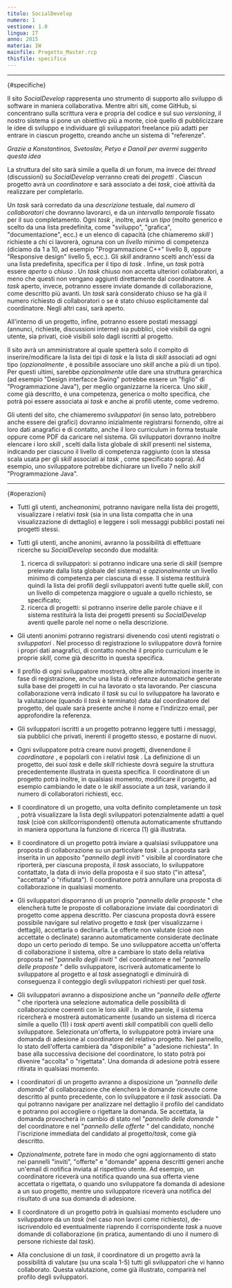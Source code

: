 ```yaml
---
titolo: SocialDevelop
numero: 1
vestione: 1.0
lingua: IT
anno: 2015
materia: IW
mainfile: Progetto_Master.rcp
thisfile: specifica
---
```


-------

{#specifiche}

Il sito *SocialDevelop* rappresenta uno strumento di
supporto allo sviluppo di software in maniera collaborativa. Mentre altri siti,
come GitHub, si concentrano sulla scrittura vera e propria del codice e sul suo
*versioning*, il nostro sistema si pone un obiettivo più a monte, cioè
quello di pubblicizzare le idee di sviluppo e individuare gli sviluppatori
freelance più adatti per entrare in ciascun progetto, creando anche un sistema
di "referenze".

*Grazie a Konstantinos, Svetoslav, Petyo e Danail per
avermi suggerito questa idea*

La struttura del sito sarà simile a quella di un forum, ma
invece dei *thread* (discussioni) su *SocialDevelop* verranno creati
dei *progetti* . Ciascun progetto avrà un *coordinatore* e sarà
associato a dei *task*, cioè attività da realizzare per completarlo.

Un *task* sarà corredato da una *descrizione*
testuale, dal *numero di collaboratori* che dovranno lavorarci, e da un *intervallo
temporale* fissato per il suo completamento. Ogni *task* , inoltre, avrà
un *tipo* (molto generico e scelto da una lista predefinita, come
"sviluppo", "grafica", "documentazione", ecc.) e un elenco di capacità (che
chiameremo *skill* ) richieste a chi ci lavorerà, ognuna con un *livello*
minimo di competenza (diciamo da 1 a 10, ad esempio "Programmazione C++"
livello 8, oppure "Responsive design" livello 5, ecc.). Gli *skill*
andranno scelti anch'essi da una lista predefinita, specifica per il tipo di *task* .
Infine, un *task* potrà essere *aperto* o *chiuso* . Un *task*
chiuso non accetta ulteriori collaboratori, a meno che questi non vengano
aggiunti direttamente dal coordinatore. A *task* aperto, invece, potranno
essere inviate domande di collaborazione, come descritto più avanti. Un *task*
sarà considerato chiuso se ha già il numero richiesto di collaboratori o se è
stato chiuso esplicitamente dal coordinatore. Negli altri casi, sarà aperto.

All'interno di un progetto, infine, potranno essere postati
messaggi (annunci, richieste, discussioni interne) sia pubblici, cioè visibili
da ogni utente, sia privati, cioè visibili solo dagli iscritti al progetto.

Il sito avrà un amministratore al quale spetterà solo il
compito di inserire/modificare la lista dei tipi di *task* e la lista di *skill* associati ad ogni tipo (*opzionalmente* , è possibile associare uno *skill*
anche a più di un tipo). Per questi ultimi, sarebbe *opzionalmente* utile
dare una struttura gerarchica (ad esempio "Design interfacce Swing" potrebbe
essere un "figlio" di "Programmazione Java"), per meglio organizzarne la
ricerca. Uno *skill* , come già descritto, è una competenza, generica o
molto specifica, che potrà poi essere associata ai *task* e anche ai
profili utente, come vedremo.

Gli utenti del sito, che chiameremo *sviluppatori* (in
senso lato, potrebbero anche essere dei grafici) dovranno inizialmente
registrarsi fornendo, oltre ai loro dati anagrafici e di contatto, anche il
loro curriculum in forma testuale oppure come PDF da caricare nel sistema. Gli
sviluppatori dovranno inoltre elencare i loro *skill* , scelti dalla lista globale
di *skill* presenti nel sistema, indicando per ciascuno il livello di
competenza raggiunto (con la stessa scala usata per gli *skill* associati
ai *task* , come specificato sopra). Ad esempio, uno sviluppatore potrebbe
dichiarare un livello 7 nello *skill* "Programmazione Java".

-------
{#operazioni}

- Tutti gli utenti, anche*anonimi,* potranno navigare nella
  lista dei progetti, visualizzare i relativi *task* (sia in una lista
  compatta che in una visualizzazione di dettaglio) e leggere i soli messaggi
  pubblici postati nei progetti stessi.

- Tutti gli utenti, anche anonimi, avranno la possibilità di
  effettuare ricerche su *SocialDevelop* secondo due modalità:
   1. ricerca di sviluppatori: si potranno indicare una serie di *skill* (sempre prelevate dalla lista globale del sistema) e *opzionalmente* un livello minimo di competenza per ciascuna di esse. Il sistema restituirà quindi la lista dei profili degli sviluppatori aventi tutte quelle *skill*, con un livello di competenza maggiore o uguale a quello richiesto, se specificato;
   2. ricerca di progetti: si potranno inserire delle parole chiave e il sistema restituirà la lista dei progetti presenti su *SocialDevelop* aventi quelle parole nel nome o nella descrizione.
   
- Gli utenti anonimi potranno registrarsi divenendo così utenti
  registrati o *sviluppatori* . Nel processo di registrazione lo sviluppatore
  dovrà fornire i propri dati anagrafici, di contatto nonché il proprio
  curriculum e le proprie *skill*, come già descritto in questa specifica.

- Il profilo di ogni sviluppatore mostrerà, oltre alle informazioni
  inserite in fase di registrazione, anche una lista di referenze automatiche
  generate sulla base dei progetti in cui ha lavorato o sta lavorando. Per
  ciascuna collaborazione verrà indicato il *task* su cui lo sviluppatore ha
  lavorato e la valutazione (quando il *task* è terminato) data dal coordinatore
  del progetto, del quale sarà presente anche il nome e l'indirizzo email, per
  approfondire la referenza.

- Gli sviluppatori iscritti a un progetto potranno leggere tutti i
  messaggi, sia pubblici che privati, inerenti il progetto stesso, e postarne di
  nuovi.

- Ogni sviluppatore potrà creare nuovi progetti, divenendone il *coordinatore* ,
  e popolarli con i relativi *task* . La definizione di un progetto, dei suoi
  *task* e delle *skill* richieste dovrà seguire la struttura precedentemente
  illustrata in questa specifica. Il coordinatore di un progetto potrà inoltre,
  in qualsiasi momento, modificare il progetto, ad esempio cambiando le date o le
  *skill* associate a un *task*, variando il numero di collaboratori
  richiesti, ecc.

- Il coordinatore di un progetto, una volta definito completamente
  un *task* , potrà visualizzare la lista degli sviluppatori potenzialmente adatti
  a quel *task* (cioè con *skill*corrispondenti) ottenuta automaticamente
  sfruttando in maniera opportuna la funzione di ricerca (1) già illustrata.

- Il coordinatore di un progetto potrà inviare a qualsiasi
  sviluppatore una proposta di collaborazione su un particolare *task* . La
  proposta sarà inserita in un apposito "*pannello degli inviti* " visibile
  al coordinatore che riporterà, per ciascuna proposta, il *task* associato,
  lo sviluppatore contattato, la data di invio della proposta e il suo stato ("in
  attesa", "accettata" o "rifiutata"). Il coordinatore potrà annullare una
  proposta di collaborazione in qualsiasi momento.

- Gli sviluppatori disporranno di un proprio "*pannello delle
  proposte* " che elencherà tutte le proposte di collaborazione inviate dai
  coordinatori di progetto come appena descritto. Per ciascuna proposta dovrà
  essere possibile navigare sul relativo progetto e *task* (per visualizzarne
  i dettagli), accettarla o declinarla. Le offerte non valutate (cioè non
  accettate o declinate) saranno automaticamente considerate declinate dopo un
  certo periodo di tempo. Se uno sviluppatore accetta un'offerta di
  collaborazione il sistema, oltre a cambiare lo stato della relativa proposta
  nel "*pannello degli inviti* " del coordinatore e nel "*pannello delle
  proposte* " dello sviluppatore, iscriverà automaticamente lo sviluppatore al
  progetto e al *task* assegnatogli e diminuirà di conseguenza il conteggio
  degli sviluppatori richiesti per quel *task*.

- Gli sviluppatori avranno a disposizione anche un "*pannello
  delle offerte* " che riporterà una selezione automatica delle possibilità di
  collaborazione coerenti con le loro *skill* . In altre parole, il sistema
  ricercherà e mostrerà automaticamente (usando un sistema di ricerca simile a
  quello (1)) i *task aperti* aventi *skill* compatibili con quelli
  dello sviluppatore. Selezionata un'offerta, lo sviluppatore potrà inviare una
  domanda di adesione al coordinatore del relativo progetto. Nel pannello, lo
  stato dell'offerta cambierà da "disponibile" a "adesione richiesta". In base
  alla successiva decisione del coordinatore, lo stato potrà poi divenire "accolta"
  o "rigettata". Una domanda di adesione potrà essere ritirata in qualsiasi
  momento.

- I coordinatori di un progetto avranno a disposizione un *"pannello
  delle domande"* di collaborazione che elencherà le domande ricevute come
  descritto al punto precedente, con lo sviluppatore e il *task* associati.
  Da qui potranno navigare per analizzare nel dettaglio il profilo del candidato
  e potranno poi accogliere o rigettare la domanda. Se accettata, la domanda provocherà
  in cambio di stato nel "*pannello delle domande* " del coordinatore e nel "*pannello
  delle offerte* " del candidato, nonché l'iscrizione immediata del candidato
  al progetto/*task*, come già descritto.

- *Opzionalmente*, potrete fare in modo che ogni aggiornamento
  di stato nei pannelli "inviti", "offerte" e "domande" appena descritti generi
  anche un'email di notifica inviata al rispettivo utente. Ad esempio, un
  coordinatore riceverà una notifica quando una sua offerta viene accettata o
  rigettata, o quando uno sviluppatore fa domanda di adesione a un suo progetto,
  mentre uno sviluppatore riceverà una notifica del risultato di una sua domanda
  di adesione.

- Il coordinatore di un progetto potrà in qualsiasi momento
  escludere uno sviluppatore da un *task* (nel caso non lavori come
  richiesto), de-iscrivendolo ed eventualmente riaprendo il corrispondente *task*
  a nuove domande di collaborazione (in pratica, aumentando di uno il numero di
  persone richieste dal *task*).

- Alla conclusione di un *task*, il coordinatore di un
  progetto avrà la possibilità di valutare (su una scala 1-5) tutti gli sviluppatori
  che vi hanno collaborato. Questa valutazione, come già illustrato, comparirà
  nel profilo degli sviluppatori.
